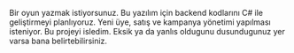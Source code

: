 Bir oyun yazmak istiyorsunuz. Bu yazılım için backend kodlarını C# ile geliştirmeyi planlıyoruz. Yeni üye, satış ve kampanya yönetimi yapılması isteniyor.
Bu projeyi isledim. Eksik ya da yanlıs oldugunu dusundugunuz yer varsa bana belirtebilirsiniz.
